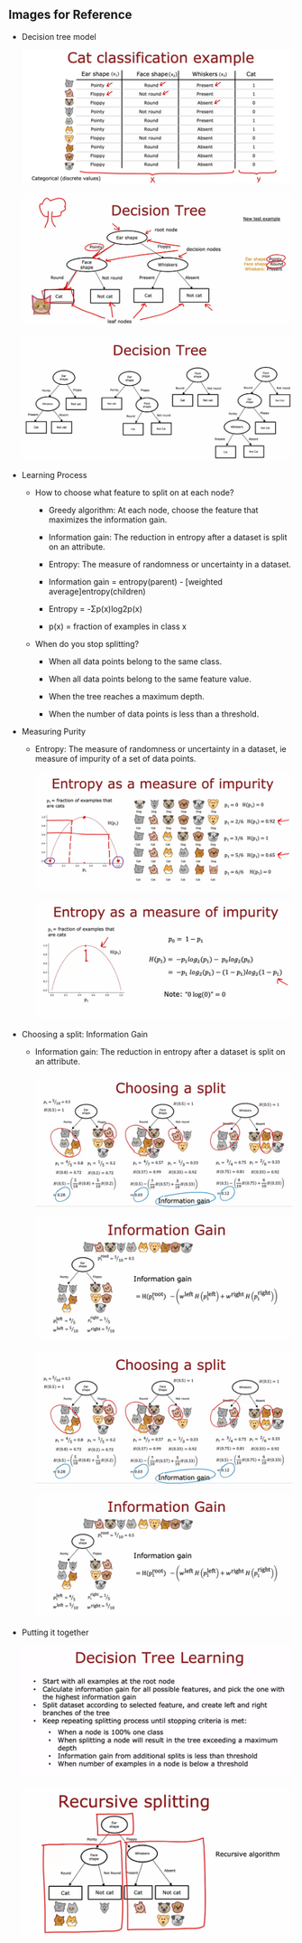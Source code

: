 ## Images for Reference

- Decision tree model

    ![alt text](image-1.png)

    ![alt text](image-2.png)

    ![alt text](image-3.png)

- Learning Process

    - How to choose what feature to split on at each node?

        - Greedy algorithm: At each node, choose the feature that maximizes the information gain.

        - Information gain: The reduction in entropy after a dataset is split on an attribute.

        - Entropy: The measure of randomness or uncertainty in a dataset.

        - Information gain = entropy(parent) - [weighted average]entropy(children)

        - Entropy = -Σp(x)log2p(x)

        - p(x) = fraction of examples in class x

    - When do you stop splitting?

        - When all data points belong to the same class.

        - When all data points belong to the same feature value.

        - When the tree reaches a maximum depth.

        - When the number of data points is less than a threshold.

- Measuring Purity

    - Entropy: The measure of randomness or uncertainty in a dataset, ie measure of impurity of a set of data points.

        ![alt text](image-4.png)

        ![alt text](image-5.png)

- Choosing a split: Information Gain

    - Information gain: The reduction in entropy after a dataset is split on an attribute.

        ![alt text](image-6.png)

        ![alt text](image-7.png)        

        ![alt text](image-6.png)

        ![alt text](image-7.png)
    
- Putting it together

    ![alt text](image-8.png)

    ![alt text](image-9.png)
